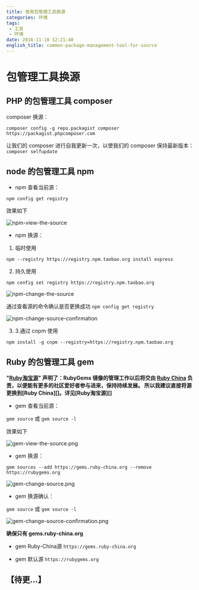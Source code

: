 ```yaml
---
title: 常用包管理工具换源
categories: 环境
tags:
 - 工具
 - 环境
date: 2016-11-18 12:21:40
english_title: common-package-management-tool-for-source
---
```

包管理工具换源
============

PHP 的包管理工具 composer
-----------------------

composer 换源：

`composer config -g repo.packagist composer https://packagist.phpcomposer.com`

让我们的 composer 进行自我更新一次，以使我们的 composer 保持最新版本： `composer selfupdate`


node 的包管理工具 npm
-------------------

- npm 查看当前源：

`npm config get registry`

效果如下

![npm-view-the-source](npm-view-the-source.png)

- npm 换源：

1. 临时使用

`npm --registry https://registry.npm.taobao.org install express`

2. 持久使用

`npm config set registry https://registry.npm.taobao.org`

![npm-change-the-source](npm-change-the-source.png)

通过查看源的命令确认是否更换成功
`npm config get registry`

![npm-change-source-confirmation](npm-change-source-confirmation.png)

3. 3.通过 cnpm 使用

`npm install -g cnpm --registry=https://registry.npm.taobao.org`


Ruby 的包管理工具 gem
-------------------

**"[Ruby淘宝源](https://ruby.taobao.org)" 声明了：RubyGems 镜像的管理工作以后将交由 [Ruby China](http://gems.ruby-china.org) 负责，以便能有更多的社区爱好者参与进来，保持持续发展。
所以我建议直接将源更换到[Ruby China][]。详见[Ruby淘宝源][]**

- gem 查看当前源：

`gem source` 或 `gem source -l`

效果如下

![gem-view-the-source.png](gem-view-the-source.png)

- gem 换源：

`gem sources --add https://gems.ruby-china.org --remove https://rubygems.org`

![gem-change-source.png](gem-change-the-source.png)

- gem 换源确认：

`gem source` 或 `gem source -l`

![gem-change-source-confirmation.png](gem-change-source-confirmation.png)

**确保只有 gems.ruby-china.org**

- gem Ruby-China源 `https://gems.ruby-china.org`

- gem 默认源 `https://rubygems.org`


【待更...】
----
